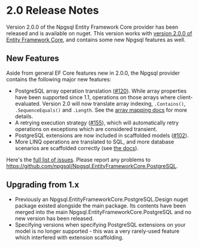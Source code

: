 # 2.0 Release Notes

Version 2.0.0 of the Npgsql Entity Framework Core provider has been released and is available on nuget. This version works with [version 2.0.0 of Entity Framework Core](https://blogs.msdn.microsoft.com/dotnet/2017/08/14/announcing-entity-framework-core-2-0/), and contains some new Npgsql features as well.

## New Features

Aside from general EF Core features new in 2.0.0, the Npgsql provider contains the following major new features:

* PostgreSQL array operation translation ([#120](https://github.com/npgsql/Npgsql.EntityFrameworkCore.PostgreSQL/issues/120)). While array properties have been supported since 1.1, operations on those arrays where client-evaluated. Version 2.0 will now translate array indexing, `.Contains()`, `.SequenceEquals()` and `.Length`. See the [array mapping docs](../mapping/array.md) for more details.
* A retrying execution strategy ([#155](https://github.com/npgsql/Npgsql.EntityFrameworkCore.PostgreSQL/issues/155)), which will automatically retry operations on exceptions which are considered transient.
* PostgreSQL extensions are now included in scaffolded models ([#102](https://github.com/npgsql/Npgsql.EntityFrameworkCore.PostgreSQL/issues/102)).
* More LINQ operations are translated to SQL, and more database scenarios are scaffolded correctly (see [the docs](http://www.npgsql.org/efcore/mapping-and-translation.html)).

Here's the [full list of issues](https://github.com/npgsql/Npgsql.EntityFrameworkCore.PostgreSQL/milestone/6?closed=1). Please report any problems to https://github.com/npgsql/Npgsql.EntityFrameworkCore.PostgreSQL.

## Upgrading from 1.x

* Previously an Npgsql.EntityFrameworkCore.PostgreSQL.Design nuget package existed alongside the main package. Its contents have been merged into the main Npgsql.EntityFrameworkCore.PostgreSQL and no new version has been released.
* Specifying versions when specifying PostgreSQL extensions on your model is no longer supported - this was a very rarely-used feature which interfered with extension scaffolding.
